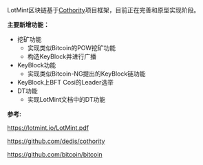 LotMint区块链基于[Cothority](https://github.com/dedis/cothority)项目框架，目前正在完善和原型实现阶段。

**主要新增功能：**

* 挖矿功能
    - 实现类似Bitcoin的POW挖矿功能
    - 构造KeyBlock并进行广播
* KeyBlock功能
    - 实现类似Bitcoin-NG提出的KeyBlock链功能
* KeyBlock上BFT Cosi的Leader选举
* DT功能
    - 实现LotMint文档中的DT功能


**参考:**

https://lotmint.io/LotMint.pdf

https://github.com/dedis/cothority

https://github.com/bitcoin/bitcoin
